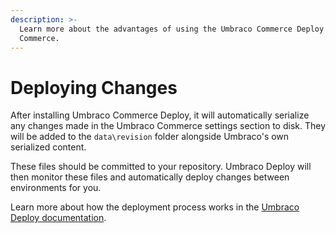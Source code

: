 ```yaml
---
description: >-
  Learn more about the advantages of using the Umbraco Commerce Deploy package with Umbraco
  Commerce.
---
```


# Deploying Changes

After installing Umbraco Commerce Deploy, it will automatically serialize any changes made in the Umbraco Commerce settings section to disk. They will be added to the `data\revision` folder alongside Umbraco's own serialized content.

These files should be committed to your repository. Umbraco Deploy will then monitor these files and automatically deploy changes between environments for you.

Learn more about how the deployment process works in the [Umbraco Deploy documentation](https://docs.umbraco.com/umbraco-deploy/).

